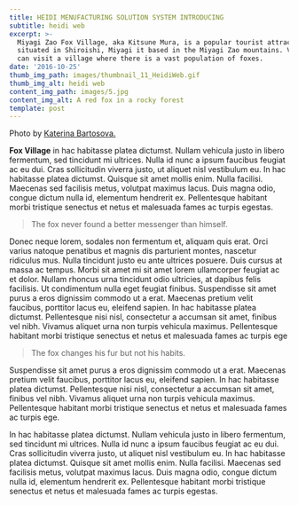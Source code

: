 ```yaml
---
title: HEIDI MENUFACTURING SOLUTION SYSTEM INTRODUCING
subtitle: heidi web
excerpt: >-
  Miyagi Zao Fox Village, aka Kitsune Mura, is a popular tourist attraction
  situated in Shiroishi, Miyagi it based in the Miyagi Zao mountains. Visitors
  can visit a village where there is a vast population of foxes.
date: '2016-10-25'
thumb_img_path: images/thumbnail_11_HeidiWeb.gif
thumb_img_alt: heidi web
content_img_path: images/5.jpg
content_img_alt: A red fox in a rocky forest
template: post
---
```


Photo by [Katerina Bartosova.](https://unsplash.com/photos/SAfJ1eTBeyk)

**Fox Village** in hac habitasse platea dictumst. Nullam vehicula justo in libero fermentum, sed tincidunt mi ultrices. Nulla id nunc a ipsum faucibus feugiat ac eu dui. Cras sollicitudin viverra justo, ut aliquet nisl vestibulum eu. In hac habitasse platea dictumst. Quisque sit amet mollis enim. Nulla facilisi. Maecenas sed facilisis metus, volutpat maximus lacus. Duis magna odio, congue dictum nulla id, elementum hendrerit ex. Pellentesque habitant morbi tristique senectus et netus et malesuada fames ac turpis egestas.

>The fox never found a better messenger than himself.

Donec neque lorem, sodales non fermentum et, aliquam quis erat. Orci varius natoque penatibus et magnis dis parturient montes, nascetur ridiculus mus. Nulla tincidunt justo eu ante ultrices posuere. Duis cursus at massa ac tempus. Morbi sit amet mi sit amet lorem ullamcorper feugiat ac et dolor. Nullam rhoncus urna tincidunt odio ultricies, at dapibus felis facilisis. Ut condimentum nulla eget feugiat finibus. Suspendisse sit amet purus a eros dignissim commodo ut a erat. Maecenas pretium velit faucibus, porttitor lacus eu, eleifend sapien. In hac habitasse platea dictumst. Pellentesque nisi nisl, consectetur a accumsan sit amet, finibus vel nibh. Vivamus aliquet urna non turpis vehicula maximus. Pellentesque habitant morbi tristique senectus et netus et malesuada fames ac turpis ege

>The fox changes his fur but not his habits.

Suspendisse sit amet purus a eros dignissim commodo ut a erat. Maecenas pretium velit faucibus, porttitor lacus eu, eleifend sapien. In hac habitasse platea dictumst. Pellentesque nisi nisl, consectetur a accumsan sit amet, finibus vel nibh. Vivamus aliquet urna non turpis vehicula maximus. Pellentesque habitant morbi tristique senectus et netus et malesuada fames ac turpis ege.

In hac habitasse platea dictumst. Nullam vehicula justo in libero fermentum, sed tincidunt mi ultrices. Nulla id nunc a ipsum faucibus feugiat ac eu dui. Cras sollicitudin viverra justo, ut aliquet nisl vestibulum eu. In hac habitasse platea dictumst. Quisque sit amet mollis enim. Nulla facilisi. Maecenas sed facilisis metus, volutpat maximus lacus. Duis magna odio, congue dictum nulla id, elementum hendrerit ex. Pellentesque habitant morbi tristique senectus et netus et malesuada fames ac turpis egestas.
